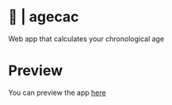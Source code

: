 # 🧮 | agecac
Web app that calculates your chronological age

# Preview
You can preview the app [here](https://justmemet.github.io/age-calculator/)
